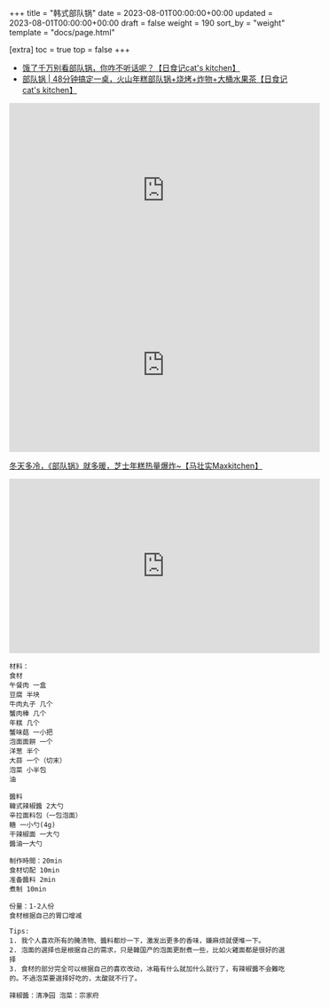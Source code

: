 +++
title = "韩式部队锅"
date = 2023-08-01T00:00:00+00:00
updated = 2023-08-01T00:00:00+00:00
draft = false
weight = 190
sort_by = "weight"
template = "docs/page.html"

[extra]
toc = true
top = false
+++



- [饿了千万别看部队锅，你咋不听话呢？【日食记cat's kitchen】 ](https://www.youtube.com/watch?v=I__E3AjqHW8)
- [部队锅 | 48分钟搞定一桌，火山年糕部队锅+烧烤+炸物+大桶水果茶【日食记cat's kitchen】 ](https://www.youtube.com/watch?v=w039jJobxf0)

<iframe width="560" height="315" src="https://www.youtube.com/embed/I__E3AjqHW8" title="YouTube video player" frameborder="0" allow="accelerometer; autoplay; clipboard-write; encrypted-media; gyroscope; picture-in-picture" allowfullscreen></iframe>

<iframe width="560" height="315" src="https://www.youtube.com/embed/w039jJobxf0" title="YouTube video player" frameborder="0" allow="accelerometer; autoplay; clipboard-write; encrypted-media; gyroscope; picture-in-picture" allowfullscreen></iframe>


[冬天多冷，《部队锅》就多暖，芝士年糕热量爆炸~【马壮实Maxkitchen】](https://www.youtube.com/watch?v=P7T8CzAHs3o)

<iframe width="560" height="315" src="https://www.youtube.com/embed/P7T8CzAHs3o" title="YouTube video player" frameborder="0" allow="accelerometer; autoplay; clipboard-write; encrypted-media; gyroscope; picture-in-picture" allowfullscreen></iframe>

```
材料：
食材
午餐肉 一盒
豆腐 半块
牛肉丸子 几个
蟹肉棒 几个
年糕 几个
蟹味菇 一小把
泡面面餅 一个
洋葱 半个
大蒜 一个（切末）
泡菜 小半包
油

醬料
韓式辣椒醬 2大勺
辛拉面料包（一包泡面） 
糖 一小勺(4g)
干辣椒面 一大勺
醬油一大勺

制作時間：20min
食材切配 10min
准备醬料 2min
煮制 10min

份量：1-2人份
食材根据自己的胃口增减

Tips:
1. 我个人喜欢所有的腌渍物、醬料都炒一下，激发出更多的香味，嫌麻烦就便堆一下。
2. 泡面的選择也是根据自己的需求，只是韓国产的泡面更耐煮一些，比如火雞面都是很好的選择
3. 食材的部分完全可以根据自己的喜欢改动，冰箱有什么就加什么就行了，有辣椒醬不会難吃的。不過泡菜要選择好吃的，太酸就不行了。

辣椒醬：清净园 泡菜：宗家府
```
